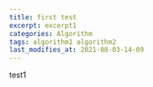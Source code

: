 ```yaml
---
title: first test
excerpt: excerpt1
categories: Algorithm
tags: algorithm1 algorithm2
last_modifies_at: 2021-08-03-14-09
---
```


test1